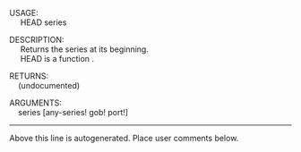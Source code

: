 USAGE:  
&nbsp;&nbsp;&nbsp;&nbsp;&nbsp;HEAD&nbsp;series&nbsp;  
  
DESCRIPTION:  
&nbsp;&nbsp;&nbsp;&nbsp;&nbsp;Returns&nbsp;the&nbsp;series&nbsp;at&nbsp;its&nbsp;beginning.  
&nbsp;&nbsp;&nbsp;&nbsp;&nbsp;HEAD&nbsp;is&nbsp;a&nbsp;function&nbsp;.  
  
RETURNS:  
&nbsp;&nbsp;&nbsp;&nbsp;(undocumented)  
  
ARGUMENTS:  
&nbsp;&nbsp;&nbsp;&nbsp;series&nbsp;[any-series!&nbsp;gob!&nbsp;port!]  
___
Above this line is autogenerated. Place user comments below.